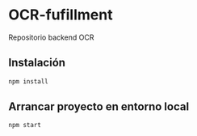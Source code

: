 # OCR-fufillment
Repositorio backend OCR

## Instalación

```bash
npm install
```

## Arrancar proyecto en entorno local 

```bash
npm start
```
